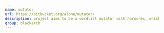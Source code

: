 ```yaml
---
name: mutator
url: https://bitbucket.org/alone/mutator/
description: project aims to be a wordlist mutator with hormones, which means that some mutations will be applied to the result of the ones that have been already done, resulting in something like: corporation -> C0rp0r4t10n_2012 URL : https://bitbucket.org/alone/mutator/ Groups : blackarch blackarch-automation blackarch-misc
group: blackarch
---
```

